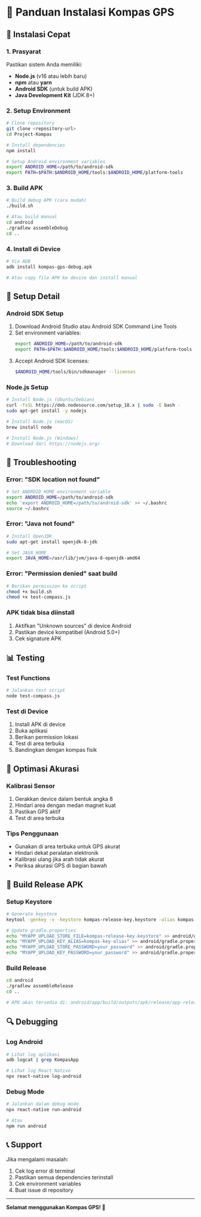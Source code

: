 # 📱 Panduan Instalasi Kompas GPS

## 🚀 Instalasi Cepat

### 1. Prasyarat
Pastikan sistem Anda memiliki:
- **Node.js** (v16 atau lebih baru)
- **npm** atau **yarn**
- **Android SDK** (untuk build APK)
- **Java Development Kit** (JDK 8+)

### 2. Setup Environment
```bash
# Clone repository
git clone <repository-url>
cd Project-Kompas

# Install dependencies
npm install

# Setup Android environment variables
export ANDROID_HOME=/path/to/android-sdk
export PATH=$PATH:$ANDROID_HOME/tools:$ANDROID_HOME/platform-tools
```

### 3. Build APK
```bash
# Build debug APK (cara mudah)
./build.sh

# Atau build manual
cd android
./gradlew assembleDebug
cd ..
```

### 4. Install di Device
```bash
# Via ADB
adb install kompas-gps-debug.apk

# Atau copy file APK ke device dan install manual
```

## 🔧 Setup Detail

### Android SDK Setup
1. Download Android Studio atau Android SDK Command Line Tools
2. Set environment variables:
   ```bash
   export ANDROID_HOME=/path/to/android-sdk
   export PATH=$PATH:$ANDROID_HOME/tools:$ANDROID_HOME/platform-tools
   ```
3. Accept Android SDK licenses:
   ```bash
   $ANDROID_HOME/tools/bin/sdkmanager --licenses
   ```

### Node.js Setup
```bash
# Install Node.js (Ubuntu/Debian)
curl -fsSL https://deb.nodesource.com/setup_18.x | sudo -E bash -
sudo apt-get install -y nodejs

# Install Node.js (macOS)
brew install node

# Install Node.js (Windows)
# Download dari https://nodejs.org/
```

## 🐛 Troubleshooting

### Error: "SDK location not found"
```bash
# Set ANDROID_HOME environment variable
export ANDROID_HOME=/path/to/android-sdk
echo 'export ANDROID_HOME=/path/to/android-sdk' >> ~/.bashrc
source ~/.bashrc
```

### Error: "Java not found"
```bash
# Install OpenJDK
sudo apt-get install openjdk-8-jdk

# Set JAVA_HOME
export JAVA_HOME=/usr/lib/jvm/java-8-openjdk-amd64
```

### Error: "Permission denied" saat build
```bash
# Berikan permission ke script
chmod +x build.sh
chmod +x test-compass.js
```

### APK tidak bisa diinstall
1. Aktifkan "Unknown sources" di device Android
2. Pastikan device kompatibel (Android 5.0+)
3. Cek signature APK

## 📊 Testing

### Test Functions
```bash
# Jalankan test script
node test-compass.js
```

### Test di Device
1. Install APK di device
2. Buka aplikasi
3. Berikan permission lokasi
4. Test di area terbuka
5. Bandingkan dengan kompas fisik

## 🎯 Optimasi Akurasi

### Kalibrasi Sensor
1. Gerakkan device dalam bentuk angka 8
2. Hindari area dengan medan magnet kuat
3. Pastikan GPS aktif
4. Test di area terbuka

### Tips Penggunaan
- Gunakan di area terbuka untuk GPS akurat
- Hindari dekat peralatan elektronik
- Kalibrasi ulang jika arah tidak akurat
- Periksa akurasi GPS di bagian bawah

## 📱 Build Release APK

### Setup Keystore
```bash
# Generate keystore
keytool -genkey -v -keystore kompas-release-key.keystore -alias kompas-key-alias -keyalg RSA -keysize 2048 -validity 10000

# Update gradle.properties
echo "MYAPP_UPLOAD_STORE_FILE=kompas-release-key.keystore" >> android/gradle.properties
echo "MYAPP_UPLOAD_KEY_ALIAS=kompas-key-alias" >> android/gradle.properties
echo "MYAPP_UPLOAD_STORE_PASSWORD=your_password" >> android/gradle.properties
echo "MYAPP_UPLOAD_KEY_PASSWORD=your_password" >> android/gradle.properties
```

### Build Release
```bash
cd android
./gradlew assembleRelease
cd ..

# APK akan tersedia di: android/app/build/outputs/apk/release/app-release.apk
```

## 🔍 Debugging

### Log Android
```bash
# Lihat log aplikasi
adb logcat | grep KompasApp

# Lihat log React Native
npx react-native log-android
```

### Debug Mode
```bash
# Jalankan dalam debug mode
npx react-native run-android

# Atau
npm run android
```

## 📞 Support

Jika mengalami masalah:
1. Cek log error di terminal
2. Pastikan semua dependencies terinstall
3. Cek environment variables
4. Buat issue di repository

---

**Selamat menggunakan Kompas GPS! 🧭**
